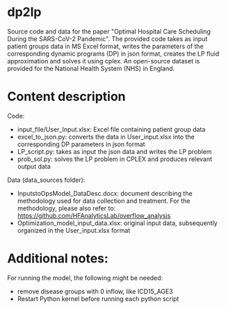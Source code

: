 # dp2lp
Source code and data for the paper "Optimal Hospital Care Scheduling During the SARS-CoV-2 Pandemic". The provided code takes as input patient groups data in MS Excel format, writes the parameters of the corresponding dynamic programs (DP) in json format, creates the LP fluid approximation and solves it using cplex. An open-source dataset is provided for the National Health System (NHS) in England. 

# Content description

Code:
- input\_file/User\_Input.xlsx: Excel file containing patient group data
- excel\_to\_json.py: converts the data in User\_input.xlsx into the corresponding DP parameters in json format
- LP\_script.py: takes as input the json data and writes the LP problem 
- prob\_sol.py: solves the LP problem in CPLEX and produces relevant output data 

Data (data\_sources folder):
- InputstoOpsModel\_DataDesc.docx: document describing the methodology used for data collection and treatment. For the methodology, please also refer to: https://github.com/HFAnalyticsLab/overflow_analysis
- Optimization\_model\_input\_data.xlsx: original input data, subsequently organized in the User\_input.xlsx format

# Additional notes:
For running the model, the following might be needed:
- remove disease groups with 0 inflow, like ICD15\_AGE3
- Restart Python kernel before running each python script